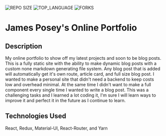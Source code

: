 ![REPO SIZE](https://img.shields.io/github/repo-size/jposeyjr/jposeyjr.github.io.svg?style=flat-square)
![TOP_LANGUAGE](https://img.shields.io/github/languages/top/jposeyjr/jposeyjr.github.io.svg?style=flat-square)
![FORKS](https://img.shields.io/github/forks/jposeyjr/jposeyjr.github.io.svg?style=social)

# James Posey's Online Portfolio

## Description

My online portfolio to show off my latest projects and soon to be blog posts. This is a fully static site with the ability to make dynamic blog posts with a custom none markdown generating file system. Any blog post that is added will automatically get it's own route, article card, and full size blog post. I wanted to make a personal site that didn't need a backend to keep costs low and overhead minimal. At the same time I didn't want to make a full component every single time I wanted to write a blog post. This was a challenging tasks and I learned a lot coding it, I'm sure I will learn ways to improve it and perfect it in the future as I continue to learn.



## Technologies Used

React, Redux, Material-UI, React-Router, and Yarn
